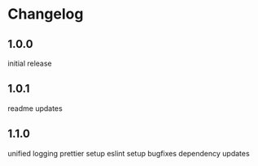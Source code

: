 # Changelog

## 1.0.0

initial release

## 1.0.1

readme updates

## 1.1.0

unified logging
prettier setup
eslint setup
bugfixes
dependency updates